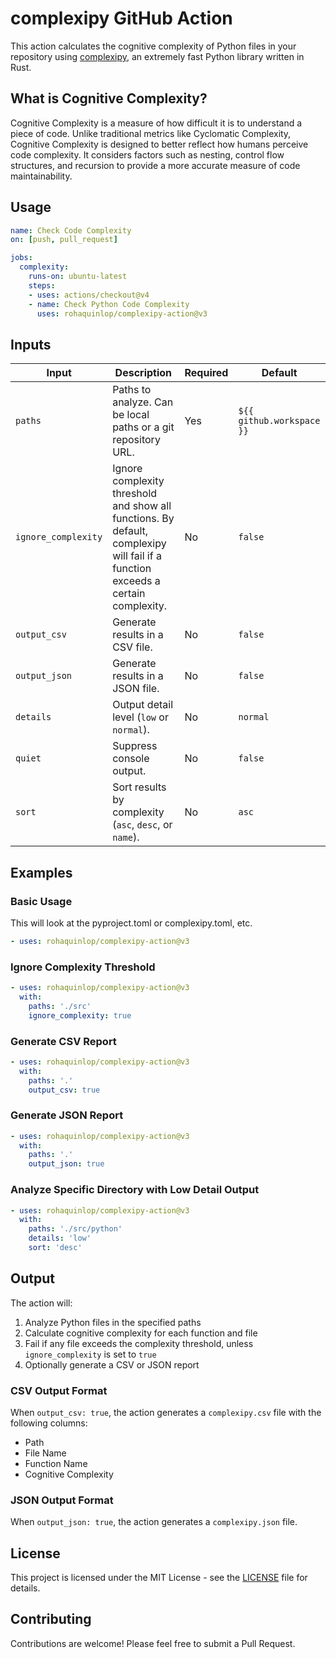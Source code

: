 # complexipy GitHub Action

This action calculates the cognitive complexity of Python files in your repository using [complexipy](https://rohaquinlop.github.io/complexipy/), an extremely fast Python library written in Rust.

## What is Cognitive Complexity?

Cognitive Complexity is a measure of how difficult it is to understand a piece of code. Unlike traditional metrics like Cyclomatic Complexity, Cognitive Complexity is designed to better reflect how humans perceive code complexity. It considers factors such as nesting, control flow structures, and recursion to provide a more accurate measure of code maintainability.

## Usage

```yaml
name: Check Code Complexity
on: [push, pull_request]

jobs:
  complexity:
    runs-on: ubuntu-latest
    steps:
    - uses: actions/checkout@v4
    - name: Check Python Code Complexity
      uses: rohaquinlop/complexipy-action@v3
```

## Inputs

| Input               | Description                                                                                                                      | Required | Default                   |
| ------------------- | -------------------------------------------------------------------------------------------------------------------------------- | -------- | ------------------------- |
| `paths`             | Paths to analyze. Can be local paths or a git repository URL.                                                                    | Yes      | `${{ github.workspace }}` |
| `ignore_complexity` | Ignore complexity threshold and show all functions. By default, complexipy will fail if a function exceeds a certain complexity. | No       | `false`                   |
| `output_csv`        | Generate results in a CSV file.                                                                                                  | No       | `false`                   |
| `output_json`       | Generate results in a JSON file.                                                                                                 | No       | `false`                   |
| `details`           | Output detail level (`low` or `normal`).                                                                                         | No       | `normal`                  |
| `quiet`             | Suppress console output.                                                                                                         | No       | `false`                   |
| `sort`              | Sort results by complexity (`asc`, `desc`, or `name`).                                                                           | No       | `asc`                     |

## Examples

### Basic Usage

This will look at the pyproject.toml or complexipy.toml, etc.

```yaml
- uses: rohaquinlop/complexipy-action@v3
```

### Ignore Complexity Threshold

```yaml
- uses: rohaquinlop/complexipy-action@v3
  with:
    paths: './src'
    ignore_complexity: true
```

### Generate CSV Report

```yaml
- uses: rohaquinlop/complexipy-action@v3
  with:
    paths: '.'
    output_csv: true
```

### Generate JSON Report
```yaml
- uses: rohaquinlop/complexipy-action@v3
  with:
    paths: '.'
    output_json: true
```

### Analyze Specific Directory with Low Detail Output

```yaml
- uses: rohaquinlop/complexipy-action@v3
  with:
    paths: './src/python'
    details: 'low'
    sort: 'desc'
```

## Output

The action will:
1. Analyze Python files in the specified paths
2. Calculate cognitive complexity for each function and file
3. Fail if any file exceeds the complexity threshold, unless `ignore_complexity` is set to `true`
4. Optionally generate a CSV or JSON report

### CSV Output Format

When `output_csv: true`, the action generates a `complexipy.csv` file with the following columns:
- Path
- File Name
- Function Name
- Cognitive Complexity

### JSON Output Format

When `output_json: true`, the action generates a `complexipy.json` file.

## License

This project is licensed under the MIT License - see the [LICENSE](LICENSE) file for details.

## Contributing

Contributions are welcome! Please feel free to submit a Pull Request.
